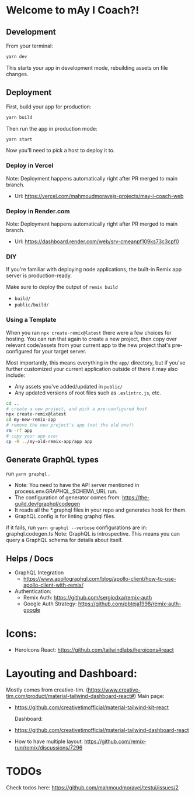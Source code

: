 # Welcome to mAy I Coach?!

## Development

From your terminal:

```sh
yarn dev
```

This starts your app in development mode, rebuilding assets on file changes.

## Deployment

First, build your app for production:

```sh
yarn build
```

Then run the app in production mode:

```sh
yarn start
```

Now you'll need to pick a host to deploy it to.

### Deploy in Vercel

Note: Deployment happens automatically right after PR merged to main branch.

- Url: https://vercel.com/mahmoudmoravejs-projects/may-i-coach-web

### Deploy in Render.com

Note: Deployment happens automatically right after PR merged to main branch.

- Url: https://dashboard.render.com/web/srv-cmeanpf109ks73c3cpf0

### DIY

If you're familiar with deploying node applications, the built-in Remix app server is production-ready.

Make sure to deploy the output of `remix build`

- `build/`
- `public/build/`

### Using a Template

When you ran `npx create-remix@latest` there were a few choices for hosting. You can run that again to create a new project, then copy over relevant code/assets from your current app to the new project that's pre-configured for your target server.

Most importantly, this means everything in the `app/` directory, but if you've further customized your current application outside of there it may also include:

- Any assets you've added/updated in `public/`
- Any updated versions of root files such as `.eslintrc.js`, etc.

```sh
cd ..
# create a new project, and pick a pre-configured host
npx create-remix@latest
cd my-new-remix-app
# remove the new project's app (not the old one!)
rm -rf app
# copy your app over
cp -R ../my-old-remix-app/app app
```

## Generate GraphQL types

run `yarn graphql` .

- Note: You need to have the API server mentioned in process.env.GRAPHQL_SCHEMA_URL run.
- The configuration of generator comes from: https://the-guild.dev/graphql/codegen
- It reads all the \*.graphql files in your repo and generates hook for them.
- GraphQL.config is for linting graphql files.

if it fails, run `yarn graphql --verbose`
configurations are in: graphql.codegen.ts
Note: GraphQL is introspective. This means you can query a GraphQL schema for details about itself.

## Helps / Docs

- GraphQL Integration
  - https://www.apollographql.com/blog/apollo-client/how-to-use-apollo-client-with-remix/
- Authentication:
  - Remix Auth: https://github.com/sergiodxa/remix-auth
  - Google Auth Strategy: https://github.com/pbteja1998/remix-auth-google

# Icons:

- HeroIcons React: https://github.com/tailwindlabs/heroicons#react

# Layouting and Dashboard:

Mostly comes from creative-tim. (https://www.creative-tim.com/product/material-tailwind-dashboard-react#)
Main page:

- https://github.com/creativetimofficial/material-tailwind-kit-react

  Dashboard:

- https://github.com/creativetimofficial/material-tailwind-dashboard-react
- How to have multiple layout: https://github.com/remix-run/remix/discussions/7296

# TODOs

Check todos here: https://github.com/mahmoudmoravej/testui/issues/2

